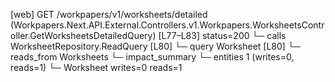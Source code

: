 [web] GET /workpapers/v1/worksheets/detailed  (Workpapers.Next.API.External.Controllers.v1.Workpapers.WorksheetsController.GetWorksheetsDetailedQuery)  [L77–L83] status=200
  └─ calls WorksheetRepository.ReadQuery [L80]
  └─ query Worksheet [L80]
    └─ reads_from Worksheets
  └─ impact_summary
    └─ entities 1 (writes=0, reads=1)
      └─ Worksheet writes=0 reads=1

